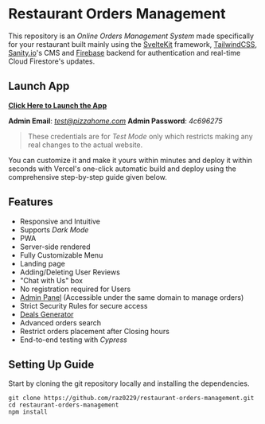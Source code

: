 # Restaurant Orders Management
This repository is an *Online Orders Management System* made specifically for your restaurant built mainly using the [SvelteKit](https://kit.svelte.dev/) framework, [TailwindCSS](https://tailwindcss.com/), [Sanity.io](https://www.sanity.io/)'s CMS and [Firebase](https://firebase.google.com) backend for authentication and real-time Cloud Firestore's updates.
## Launch App
**[Click Here to Launch the App](https://pizzahome.vercel.app)**

**Admin Email**:	*test@pizzahome.com*
**Admin Password**: _4c696275_ 
> These credentials are for *Test Mode* only which restricts making any real changes to the actual website.

You can customize it and make it yours within minutes and deploy it within seconds with Vercel's one-click automatic build and deploy using the comprehensive step-by-step guide given below.

## Features

 - Responsive and Intuitive 
 - Supports *Dark Mode*
 - PWA
 - Server-side rendered
 - Fully Customizable Menu
 - Landing page
 - Adding/Deleting User Reviews
 - "Chat with Us" box
 - No registration required for Users
 - [Admin Panel](https://pizzahome.vercel.app/admin) (Accessible under the same domain to manage orders)
 - Strict Security Rules for secure access
 - [Deals Generator](https://pizzahome.vercel.app/admin/dashboard/deals)
 - Advanced orders search
 - Restrict orders placement after Closing hours
 - End-to-end testing with _Cypress_
 
 ## Setting Up Guide
 Start by cloning the git repository locally and installing the dependencies.
 

    git clone https://github.com/raz0229/restaurant-orders-management.git
    cd restaurant-orders-management
    npm install
